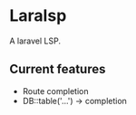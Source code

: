 # Laralsp

A laravel LSP.

## Current features

- Route completion
- DB::table('...') -> completion
